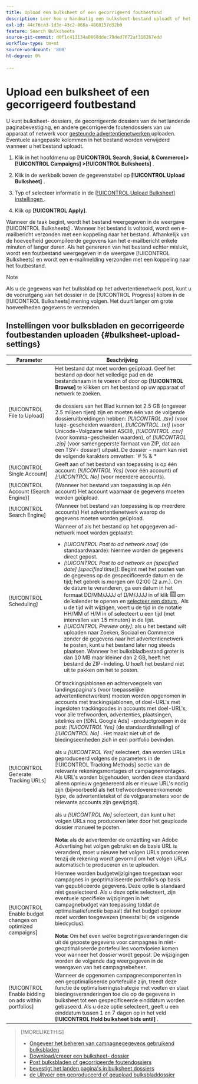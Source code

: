 ```yaml
---
title: Upload een bulksheet of een gecorrigeerd foutbestand
description: Leer hoe u handmatig een bulksheet-bestand uploadt of het foutbestand voor de validatie van de landingspagina corrigeert.
exl-id: 44c76ca3-1d3e-43c2-868a-4868157d32b0
feature: Search Bulksheets
source-git-commit: d0f1c413134a0868ddec79ded7672af316267edd
workflow-type: tm+mt
source-wordcount: '800'
ht-degree: 0%

---
```


# Upload een bulksheet of een gecorrigeerd foutbestand

U kunt bulksheet- dossiers, de gecorrigeerde dossiers van de het landende paginabevestiging, en andere gecorrigeerde foutendossiers van uw apparaat of netwerk voor [ gesteunde advertentienetwerken ](bulksheet-about.md#bulksheet-functionality-by-network) uploaden. Eventuele aangepaste kolommen in het bestand worden verwijderd wanneer u het bestand uploadt.

1. Klik in het hoofdmenu op **[!UICONTROL Search, Social, & Commerce]> [!UICONTROL Campaigns] >[!UICONTROL Bulksheets]** .

1. Klik in de werkbalk boven de gegevenstabel op **[!UICONTROL Upload Bulksheet]** .

1. Typ of selecteer informatie in de [[!UICONTROL Upload Bulksheet] instellingen ](#bulksheet-upload-settings) .

1. Klik op **[!UICONTROL Apply]**.

Wanneer de taak begint, wordt het bestand weergegeven in de weergave [!UICONTROL Bulksheets] . Wanneer het bestand is voltooid, wordt een e-mailbericht verzonden met een koppeling naar het bestand. Afhankelijk van de hoeveelheid gecompileerde gegevens kan het e-mailbericht enkele minuten of langer duren. Als het genereren van het bestand echter mislukt, wordt een foutbestand weergegeven in de weergave [!UICONTROL Bulksheets] en wordt een e-mailmelding verzonden met een koppeling naar het foutbestand.

>[!NOTE]
>
>Als u de gegevens van het bulksblad op het advertentienetwerk post, kunt u de vooruitgang van het dossier in de [!UICONTROL Progress] kolom in de [!UICONTROL Bulksheets] mening volgen. Het duurt langer om grote hoeveelheden gegevens te verzenden.

## Instellingen voor bulksbladen en gecorrigeerde foutbestanden uploaden {#bulksheet-upload-settings}

| Parameter | Beschrijving |
|----|----|
| [!UICONTROL File to Upload] | Het bestand dat moet worden geüpload. Geef het bestand op door het volledige pad en de bestandsnaam in te voeren of door op <b>[!UICONTROL Browse]</b> te klikken om het bestand op uw apparaat of netwerk te zoeken.<br><br> de dossiers van het Blad kunnen tot 2.5 GB (ongeveer 2.5 miljoen rijen) zijn en moeten één van de volgende dossieruitbreidingen hebben: <i>[!UICONTROL .tsv]</i> (voor lusje-gescheiden waarden), <i>[!UICONTROL .txt]</i> (voor Unicode-Volgzame tekst ASCII), <i>[!UICONTROL .csv]</i> (voor komma-gescheiden waarden), of <i>[!UICONTROL .zip]</i> (voor samengeperste formaat van ZIP, dat aan een TSV- dossier) uitpakt. De dossier - naam kan niet de volgende karakters omvatten: `# % &amp; * | \ : &quot; &lt; &gt; . ? /`<br><br><b> Uiteinde:</b> voor gegevens die internationale karakters omvatten, gebruikdossiers in formaat TSV of TXT. |
| [!UICONTROL Single Account] | Geeft aan of het bestand van toepassing is op één account: <i>[!UICONTROL Yes]</i> (voor één account) of <i>[!UICONTROL No]</i> (voor meerdere accounts). |
| [!UICONTROL Account (Search Engine)] | (Wanneer het bestand van toepassing is op één account) Het account waarnaar de gegevens moeten worden geüpload. |
| [!UICONTROL Search Engine] | (Wanneer het bestand van toepassing is op meerdere accounts) Het advertentienetwerk waarop de gegevens moeten worden geüpload. |
| [!UICONTROL Scheduling] | Wanneer of als het bestand op het opgegeven ad-netwerk moet worden geplaatst:<ul><li><i>[!UICONTROL Post to ad network now]</i> (de standaardwaarde): hiermee worden de gegevens direct gepost.</li><li><i>[!UICONTROL Post to ad network on \[specified date\] \[specified time\]]:</i> Begint met het posten van de gegevens op de gespecificeerde datum en de tijd; het gebrek is morgen om 02:00 (2 a.m.). Om de datum te veranderen, ga een datum in het formaat DD/MM/JJJJ of D/M/JJJJ in of klik ![&#128279;](/help/search-social-commerce/assets/calendar.png " Kalender ") om de kalender te openen en [ selecteer een datum ](/help/search-social-commerce/common-tasks/navigation-editing-selection/calendar.md).  Als u de tijd wilt wijzigen, voert u de tijd in de notatie HH/MM of H/M in of selecteert u een tijd (met intervallen van 15 minuten) in de lijst.</li><li><i>[!UICONTROL Preview only]:</i> als u het bestand wilt uploaden naar Zoeken, Sociaal en Commerce zonder de gegevens naar het advertentienetwerk te posten, kunt u het bestand later nog steeds plaatsen. Wanneer het bulksbladbestand groter is dan 10 MB maar kleiner dan 2 GB, heeft het bestand de ZIP-indeling. U hoeft het bestand niet uit te pakken om het te posten.</li></ul> |
| [!UICONTROL Generate Tracking URLs] | Of trackingsjablonen en achtervoegsels van landingspagina&#39;s (voor toepasselijke advertentienetwerken) moeten worden opgenomen in accounts met trackingsjablonen, of doel-URL&#39;s met ingesloten trackingcodes in accounts met doel-URL&#39;s, voor alle trefwoorden, advertenties, plaatsingen, sitelinks en [!DNL Google Ads] -productgroepen in de post: <i>[!UICONTROL Yes]</i> (de standaardinstelling) of <i>[!UICONTROL No]</i> . Het maakt niet uit of de biedingseenheden zich in een portfolio bevinden.<br><br> als u <i>[!UICONTROL Yes]</i> selecteert, dan worden URLs geproduceerd volgens de parameters in de [!UICONTROL Tracking Methods] sectie van de relevante rekeningsmontages of campagnemontages. Als URL&#39;s worden bijgehouden, worden deze standaard alleen opnieuw gegenereerd als er nieuwe URL&#39;s nodig zijn (bijvoorbeeld als het trefwoordovereenkomende type, de advertentietekst of de volgparameters voor de relevante accounts zijn gewijzigd).<br><br> als u <i>[!UICONTROL No]</i> selecteert, dan kunt u het volgen URLs nog produceren later door het geuploade dossier manueel te posten.<br><br><b> Nota:</b> als de adverteerder de omzetting van Adobe Advertising het volgen gebruikt en de basis URL is veranderd, moet u nieuwe het volgen URLs produceren tenzij de rekening wordt gevormd om het volgen URLs automatisch te produceren en te uploaden. |
| [!UICONTROL Enable budget changes on optimized campaigns] | Hiermee worden budgetwijzigingen toegestaan voor campagnes in geoptimaliseerde portfolio&#39;s op basis van gepubliceerde gegevens. Deze optie is standaard niet geselecteerd. Als u deze optie selecteert, zijn eventuele specifieke wijzigingen in het campagnebudget van toepassing totdat de optimalisatiefunctie bepaalt dat het budget opnieuw moet worden toegewezen (meestal bij de volgende biedcyclus).<br><br><b> Nota:</b> Om het even welke begrotingsveranderingen die uit de geposte gegevens voor campagnes in niet-geoptimaliseerde portefeuilles voortvloeien komen voor wanneer het dossier wordt gepost. De wijzigingen worden de volgende dag weergegeven in de weergaven van het campagnebeheer. |
| [!UICONTROL Enable bidding on ads within portfolios] | Wanneer de opgenomen campagnecomponenten in een geoptimaliseerde portefeuille zijn, treedt deze functie de optimaliseringsstrategie met voeten en staat biedingsveranderingen toe die op de gegevens in bulksheet tot een gespecificeerde einddatum worden gebaseerd. Als u deze optie selecteert, geeft u een einddatum tussen 1 en 7 dagen op in het veld **[!UICONTROL Hold bulksheet bids until]** . |

>[!MORELIKETHIS]
>
>* [ Ongeveer het beheren van campagnegegevens gebruikend bulksbladen ](bulksheet-about.md)
>* [ Download/creeer een bulksheet- dossier ](bulksheet-download.md)
>* [ Post bulksbladen of gecorrigeerde foutendossiers ](bulksheet-post.md)
>* [ bevestigt het landen pagina&#39;s in bulksheet dossiers ](bulksheet-validate-landing-pages.md)
>* [ de Uitvoer een geproduceerd of geupload bulksbladdossier ](bulksheet-export.md)
